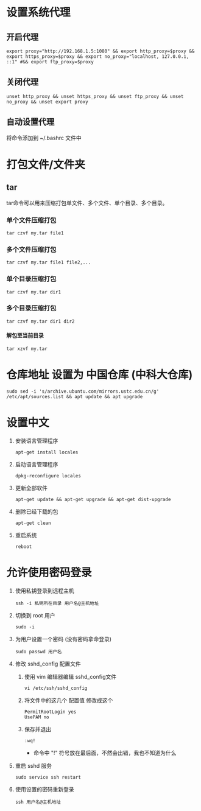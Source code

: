# 设置系统代理

## 开启代理

```console
export proxy="http://192.168.1.5:1080" && export http_proxy=$proxy && export https_proxy=$proxy && export no_proxy="localhost, 127.0.0.1, ::1" #&& export ftp_proxy=$proxy 
```

## 关闭代理

```console
unset http_proxy && unset https_proxy && unset ftp_proxy && unset no_proxy && unset export proxy
```

## 自动设置代理
将命令添加到 ~/.bashrc 文件中

# 打包文件/文件夹
## tar

tar命令可以用来压缩打包单文件、多个文件、单个目录、多个目录。

### 单个文件压缩打包 

```console
tar czvf my.tar file1
```

### 多个文件压缩打包

```console
tar czvf my.tar file1 file2,...
```

### 单个目录压缩打包

```console
tar czvf my.tar dir1
```

### 多个目录压缩打包

```console
tar czvf my.tar dir1 dir2
```

#### 解包至当前目录

```console
tar xzvf my.tar
```

# 仓库地址 设置为 中国仓库 (中科大仓库)

```console
sudo sed -i 's/archive.ubuntu.com/mirrors.ustc.edu.cn/g' /etc/apt/sources.list && apt update && apt upgrade
```

# 设置中文

1. 安装语言管理程序

    ```console
    apt-get install locales
    ```

2. 启动语言管理程序

    ```console
    dpkg-reconfigure locales
    ```

3. 更新全部软件

    ```console
    apt-get update && apt-get upgrade && apt-get dist-upgrade
    ```

4. 删除已经下载的包

    ```console
    apt-get clean
    ```

5. 重启系统

    ```console
    reboot
    ```

# 允许使用密码登录

1. 使用私钥登录到远程主机
    
    ```console
    ssh -i 私钥所在目录 用户名@主机地址
    ```

2. 切换到 root 用户
    
    ```console
    sudo -i
    ```
3. 为用户设置一个密码 (没有密码拿命登录)
    
    ```console
    sudo passwd 用户名
    ```

4. 修改 sshd_config 配置文件
    1. 使用 vim 编辑器编辑 sshd_config文件

        ```console
        vi /etc/ssh/sshd_config
        ```

    2. 将文件中的这几个 配置值 修改成这个

        ```config
        PermitRootLogin yes
        UsePAM no
        ```

    3. 保存并退出

        ```console
        :wq!
        ```

        - 命令中 "!" 符号放在最后面，不然会出错，我也不知道为什么

5. 重启 sshd 服务

    ```console
    sudo service ssh restart
    ```

6. 使用设置的密码重新登录

    ```console
    ssh 用户名@主机地址
    ```